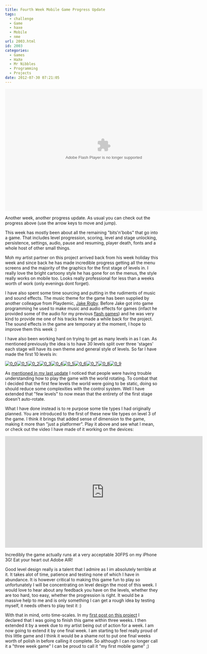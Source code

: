 ```yaml
---
title: Fourth Week Mobile Game Progress Update
tags:
  - challenge
  - Game
  - haxe
  - Mobile
  - nme
url: 2003.html
id: 2003
categories:
  - Games
  - HaXe
  - Mr Nibbles
  - Programming
  - Projects
date: 2012-07-30 07:21:05
---
```


<object id="test1" width="650" height="400" classid="clsid:d27cdb6e-ae6d-11cf-96b8-444553540000" codebase="https://download.macromedia.com/pub/shockwave/cabs/flash/swflash.cab#version=6,0,40,0"><param name="src" value="https://mikecann.co.uk/wp-content/uploads/2012/07/Main10.swf" /><param name="pluginspage" value="https://www.adobe.com/go/getflashplayer" /><embed id="test1" width="650" height="400" type="application/x-shockwave-flash" src="https://mikecann.co.uk/wp-content/uploads/2012/07/Main10.swf" pluginspage="https://www.adobe.com/go/getflashplayer" /></object>

Another week, another progress update. As usual you can check out the progress above (use the arrow keys to move and jump).
<!-- more -->
This week has mostly been about all the remaining "bits'n'bobs" that go into a game. That includes level progression, scoring, level and stage unlocking, persistence, settings, audio, pause and resuming, player death, fonts and a whole host of other small things.

Moh my artist partner on this project arrived back from his week holiday this week and since back he has made incredible progress getting all the menu screens and the majority of the graphics for the first stage of levels in. I really love the bright cartoony style he has gone for on the menus, the style really works on mobile too. Looks really professional for less than a weeks worth of work (only evenings dont forget).

I have also spent some time sourcing and putting in the rudiments of music and sound effects. The music theme for the game has been supplied by another colleague from Playdemic, [Jake Rigby](https://soundcloud.com/wigby). Before Jake got into game programming he used to make music and audio effects for games (infact he provided some of the audio for my previous [flash games](https://artificialgames.co.uk/)) and he was very kind to provide me one of his tracks he made a while back for the project. The sound effects in the game are temporary at the moment, I hope to improve them this week :)

I have also been working hard on trying to get as many levels in as I can. As mentioned previously the idea is to have 30 levels split over three 'stages' each stage will have its own theme and general style of levels. So far I have made the first 10 levels in:

[![](https://mikecann.co.uk/wp-content/uploads/2012/07/0_0.png "0_0")](https://mikecann.co.uk/wp-content/uploads/2012/07/0_0.png)[![](https://mikecann.co.uk/wp-content/uploads/2012/07/0_1.png "0_1")](https://mikecann.co.uk/wp-content/uploads/2012/07/0_1.png)[![](https://mikecann.co.uk/wp-content/uploads/2012/07/0_2.png "0_2")](https://mikecann.co.uk/wp-content/uploads/2012/07/0_2.png)[![](https://mikecann.co.uk/wp-content/uploads/2012/07/0_3.png "0_3")](https://mikecann.co.uk/wp-content/uploads/2012/07/0_3.png)[![](https://mikecann.co.uk/wp-content/uploads/2012/07/0_4.png "0_4")](https://mikecann.co.uk/wp-content/uploads/2012/07/0_4.png)[![](https://mikecann.co.uk/wp-content/uploads/2012/07/0_5.png "0_5")](https://mikecann.co.uk/wp-content/uploads/2012/07/0_5.png)[![](https://mikecann.co.uk/wp-content/uploads/2012/07/0_6.png "0_6")](https://mikecann.co.uk/wp-content/uploads/2012/07/0_6.png)[![](https://mikecann.co.uk/wp-content/uploads/2012/07/0_7.png "0_7")](https://mikecann.co.uk/wp-content/uploads/2012/07/0_7.png)[![](https://mikecann.co.uk/wp-content/uploads/2012/07/0_8.png "0_8")](https://mikecann.co.uk/wp-content/uploads/2012/07/0_8.png)[![](https://mikecann.co.uk/wp-content/uploads/2012/07/0_9.png "0_9")](https://mikecann.co.uk/wp-content/uploads/2012/07/0_9.png)

As [mentioned in my last update](https://mikecann.co.uk/personal-project/3-weeks-of-progress-on-a-mobile-game/) I noticed that people were having trouble understanding how to play the game with the world rotating. To combat that I decided that the first few levels the world were going to be static, doing so should reduce some complexities with the control system. Well I have extended that "few levels" to now mean that the entirety of the first stage doesn't auto-rotate. 

What I have done instead is to re purpose some tile types I had originally planned. You are introduced to the first of these new tile types on level 3 of the game. I think it brings that added sense of dimension to the game, making it more than "just a platformer". Play it above and see what I mean, or check out the video I have made of it working on the devices:

<iframe width="650" height="366" src="https://www.youtube.com/embed/lyAf7VVLdKg" frameborder="0" allowfullscreen></iframe>

Incredibly the game actually runs at a very acceptable 30FPS on my iPhone 3G! Eat your heart out Adobe AIR!

Good level design really is a talent that I admire as I im absolutely terrible at it. It takes alot of time, patience and testing none of which I have in abundance. It is however critical to making this game fun to play so unfortunately I will be concentrating on level design the most of this week. I would love to hear about any feedback you have on the levels, whether they are too hard, too easy, whether the progression is right. It would be a massive help to me and is only something I can get a rough idea by testing myself, it needs others to play test it :)

With that in mind, onto time-scales. In my [first post on this project](https://mikecann.co.uk/personal-projects/lets-make-a-mobile-game-in-3-weeks-with-haxe-nme/) I declared that I was going to finish this game within three weeks. I then extended it by a week due to my artist being out of action for a week. I am now going to extend it by one final week. I am starting to feel really proud of this little game and I think it would be a shame not to put one final weeks worth of polish in before calling it complete. So although I can no longer call it a "three week game" I can be proud to call it "my first mobile game" ;)